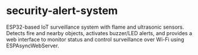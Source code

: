 # security-alert-system
ESP32-based IoT surveillance system with flame and ultrasonic sensors. Detects fire and nearby objects, activates buzzer/LED alerts, and provides a web interface to monitor status and control surveillance over Wi-Fi using ESPAsyncWebServer.
